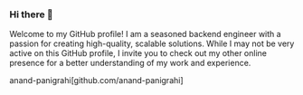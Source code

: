 ### Hi there 👋

Welcome to my GitHub profile! I am a seasoned backend engineer with a passion for creating high-quality, scalable solutions. While I may not be very active on this GitHub profile, I invite you to check out my other online presence for a better understanding of my work and experience.

anand-panigrahi[github.com/anand-panigrahi]

